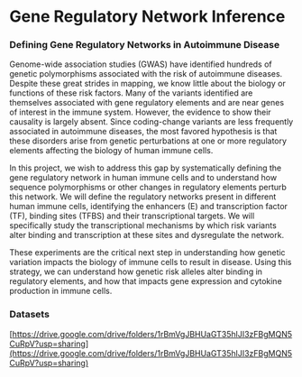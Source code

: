 # Gene Regulatory Network Inference 

### Defining Gene Regulatory Networks in Autoimmune Disease

Genome-wide association studies (GWAS) have identified hundreds of genetic polymorphisms associated with the risk of autoimmune diseases. Despite these great strides in mapping, we know little about the biology or functions of these risk factors. Many of the variants identified are themselves associated with gene regulatory elements and are near genes of interest in the immune system. However, the evidence to show their causality is largely absent. Since coding-change variants are less frequently associated in autoimmune diseases, the most favored hypothesis is that these disorders arise from genetic perturbations at one or more regulatory elements affecting the biology of human immune cells.

In this project, we wish to address this gap by systematically defining the gene regulatory network in human immune cells and to understand how sequence polymorphisms or other changes in regulatory elements perturb this network. We will define the regulatory networks present in different human immune cells, identifying the enhancers (E) and transcription factor (TF), binding sites (TFBS) and their transcriptional targets. We will specifically study the transcriptional mechanisms by which risk variants alter binding and transcription at these sites and dysregulate the network. 

These experiments are the critical next step in understanding how genetic variation impacts the biology of immune cells to result in disease. Using this strategy, we can understand how genetic risk alleles alter binding in regulatory elements, and how that impacts gene expression and cytokine production in immune cells.


### Datasets 

[https://drive.google.com/drive/folders/1rBmVgJBHUaGT35hlJI3zFBgMQN5CuRpV?usp=sharing](https://drive.google.com/drive/folders/1rBmVgJBHUaGT35hlJI3zFBgMQN5CuRpV?usp=sharing) 
